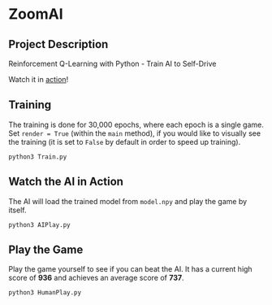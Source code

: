 # ZoomAI

## Project Description
Reinforcement Q-Learning with Python - Train AI to Self-Drive

Watch it in [action](https://www.youtube.com/watch?v=1tWcif5-w_w)!

## Training
The training is done for 30,000 epochs, where each epoch is a single game.
Set `render = True` (within the `main` method), if you would like to visually see the training (it is set to `False` by default in order to speed up training).

`python3 Train.py`

## Watch the AI in Action
The AI will load the trained model from `model.npy` and play the game by itself.

`python3 AIPlay.py`

## Play the Game
Play the game yourself to see if you can beat the AI. It has a current high score of **936** and achieves an average score of **737**.

`python3 HumanPlay.py`
